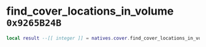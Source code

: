 # find_cover_locations_in_volume `0x9265B24B`

```lua
local result --[[ integer ]] = natives.cover.find_cover_locations_in_volume(_unk0 --[[ integer ]], _unk1 --[[ integer ]], _unk2 --[[ integer ]], _unk3 --[[ integer ]], _unk4 --[[ integer ]], _unk5 --[[ integer ]])
```